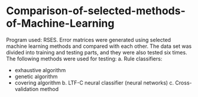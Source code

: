 # Comparison-of-selected-methods-of-Machine-Learning
Program used: RSES.
Error matrices were generated using selected machine learning methods and compared with each other. 
The data set was divided into training and testing parts, and they were also tested six times. 
The following methods were used for testing:
a. Rule classifiers:
- exhaustive algorithm
- genetic algorithm
- covering algorithm
b. LTF-C neural classifier (neural networks)
c. Cross-validation method
